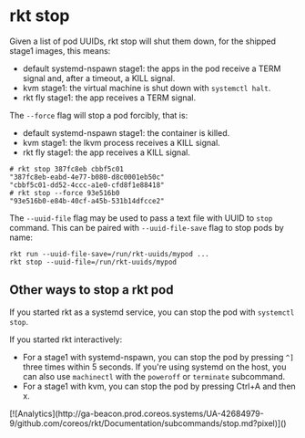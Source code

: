 # rkt stop

Given a list of pod UUIDs, rkt stop will shut them down, for the shipped stage1 images, this means:

* default systemd-nspawn stage1: the apps in the pod receive a TERM signal and, after a timeout, a KILL signal.
* kvm stage1: the virtual machine is shut down with `systemctl halt`.
* rkt fly stage1: the app receives a TERM signal.

The `--force` flag will stop a pod forcibly, that is:

* default systemd-nspawn stage1: the container is killed.
* kvm stage1: the lkvm process receives a KILL signal.
* rkt fly stage1: the app receives a KILL signal.

```
# rkt stop 387fc8eb cbbf5c01
"387fc8eb-eabd-4e77-b080-d8c0001eb50c"
"cbbf5c01-dd52-4ccc-a1e0-cfd8f1e88418"
# rkt stop --force 93e516b0
"93e516b0-e84b-40cf-a45b-531b14dfcce2"
```

The `--uuid-file` flag may be used to pass a text file with UUID to `stop` command.
This can be paired with `--uuid-file-save` flag to stop pods by name:

```
rkt run --uuid-file-save=/run/rkt-uuids/mypod ...
rkt stop --uuid-file=/run/rkt-uuids/mypod
```

## Other ways to stop a rkt pod

If you started rkt as a systemd service, you can stop the pod with `systemctl stop`.

If you started rkt interactively:

* For a stage1 with systemd-nspawn, you can stop the pod by pressing `^]` three times within 5 seconds.
If you're using systemd on the host, you can also use `machinectl` with the `poweroff` or `terminate` subcommand.
* For a stage1 with kvm, you can stop the pod by pressing Ctrl+A and then x.


<!-- BEGIN ANALYTICS --> [![Analytics](http://ga-beacon.prod.coreos.systems/UA-42684979-9/github.com/coreos/rkt/Documentation/subcommands/stop.md?pixel)]() <!-- END ANALYTICS -->
